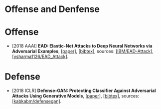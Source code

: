 # Offense and Denfense

# Offense
- [2018 AAAI] **EAD: Elastic-Net Attacks to Deep Neural Networks via Adversarial Examples**, [[paper]](https://arxiv.org/pdf/1709.04114.pdf), [[bibtex]](/Bibtex/Elastic-Net%20Attacks%20to%20Deep%20Neural%20Networks%20via%20Adversarial%20Examples.bib), sources: [[IBM/EAD-Attack]](https://github.com/IBM/EAD-Attack), [[ysharma1126/EAD_Attack]](https://github.com/ysharma1126/EAD_Attack).

# Defense
- [2018 ICLR] **Defense-GAN: Protecting Classifier Against Adversarial Attacks Using Generative Models**, [[paper]](https://openreview.net/pdf?id=BkJ3ibb0-), [[bibtex]](/Bibtex/Defense-GAN%20-%20Protecting%20Classifier%20Against%20Adversarial%20Attacks%20Using%20Generative%20Models.bib), sources: [[kabkabm/defensegan]](https://github.com/kabkabm/defensegan).